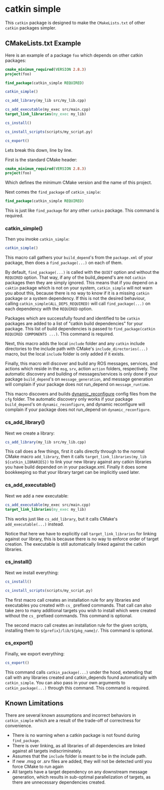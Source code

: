 # catkin simple

This `catkin` package is designed to make the `CMakeLists.txt` of other `catkin` packages simpler.

## CMakeLists.txt Example

Here is an example of a package `foo` which depends on other catkin packages:

```cmake
cmake_minimum_required(VERSION 2.8.3)
project(foo)

find_package(catkin_simple REQUIRED)

catkin_simple()

cs_add_library(my_lib src/my_lib.cpp)

cs_add_executable(my_exec src/main.cpp)
target_link_libraries(my_exec my_lib)

cs_install()

cs_install_scripts(scripts/my_script.py)

cs_export()
```

Lets break this down, line by line.

First is the standard CMake header:

```cmake
cmake_minimum_required(VERSION 2.8.3)
project(foo)
```

Which defines the minimum CMake version and the name of this project.

Next comes the `find_package` of `catkin_simple`:

```cmake
find_package(catkin_simple REQUIRED)
```

This is just like `find_package` for any other `catkin` package. This command is required.

### catkin_simple()

Then you invoke `catkin_simple`:

```cmake
catkin_simple()
```

This macro call gathers your `build_depend`'s from the `package.xml` of your package, then does a `find_package(...)` on each of them. 

By default, `find_package(...)` is called with the `QUIET` option and without the `REQUIRED` option. That way, if any of the build_depend's are not `catkin` packages then they are simply ignored. This means that if you depend on a `caktin` package which is not on your system, `catkin_simple` will not warn you about this, because there is no way to know if it is a missing `catkin` package or a system dependency. If this is not the desired behaviour, calling `catkin_simple(ALL_DEPS_REQUIRED)` will call `find_package(...)` on each dependency *with* the `REQUIRED` option.

Packages which are successfully found and identified to be `catkin` packages are added to a list of "catkin build dependencies" for your package. This list of build dependencies is passed to `find_package(catkin REQUIRED COMPONENTS ...)`. This command is required.

Next, this macro adds the local `include` folder and any `catkin` include directories to the include path with CMake's `include_directories(...)` macro, but the local `include` folder is only added if it exists.

Finally, this macro will discover and build any ROS messages, services, and actions which reside in the `msg`, `srv`, action `action` folders, respectively. The automatic discovery and building of messages/services is only done if your package `build_depend`'s on `message_generation`, and message generation will complain if your package does not run_depend on `message_runtime`.

This macro discovers and builds [dynamic_reconfigure](http://wiki.ros.org/dynamic_reconfigure) config files from the `cfg` folder. The automatic discovery only works if your package `build_depend`'s on `dynamic_reconfigure`, and dynamic reconfigure will complain if your package does not run_depend on `dynamic_reconfigure`.

### cs_add_library()

Next we create a library:

```cmake
cs_add_library(my_lib src/my_lib.cpp)
```

This call does a few things, first it calls directly through to the normal CMake macro `add_library`, then it calls `target_link_libraries(my_lib ${catkin_LIBRARIES})` to link your new library against any catkin libraries you have build depended on in your package.xml. Finally it does some bookkeeping so that your library target can be implicitly used later.

### cs_add_executable()

Next we add a new executable:

```cmake
cs_add_executable(my_exec src/main.cpp)
target_link_libraries(my_exec my_lib)
```

This works just like `cs_add_library`, but it calls CMake's `add_executable(...)` instead.

Notice that here we have to explicitly call `target_link_libraries` for linking against our library, this is because there is no way to enforce order of target creation. The executable is still automatically linked against the catkin libraries.

### cs_install()

Next we install everything:

```cmake
cs_install()

cs_install_scripts(scripts/my_script.py)
```

The first macro call creates an installation rule for any libraries and executables you created with `cs_` prefixed commands. That call can also take zero to many additional targets you wish to install which were created without the `cs_` prefixed commands. This command is optional.

The second macro call creates an installation rule for the given scripts, installing them to `${prefix}/lib/${pkg_name}/`. This command is optional.

### cs_export()

Finally, we export everything:

```cmake
cs_export()
```

This command calls `catkin_package(...)` under the hood, extending that call with any libraries created and catkin_depends found automatically with `catkin_simple`. You can also pass in your own arguments to `catkin_package(...)` through this command. This command is required.

## Known Limitations

There are several known assumptions and incorrect behaviors in `catkin_simple` which are a result of the trade-off of correctness for convenience.

* There is no warning when a catkin package is not found during `find_package`.
* There is over linking, as all libraries of all dependencies are linked against all targets indiscriminately.
* Assumes that the `include` folder is meant to be in the include path.
* If new .msg or .srv files are added, they will not be detected until you force CMake to run again
* All targets have a target dependency on any downstream message generation, which results in sub-optimal parallelization of targets, as there are unnecessary dependencies created.
